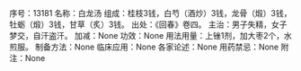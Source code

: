 序号：13181
名称：白龙汤
组成：桂枝3钱，白芍（酒炒）3钱，龙骨（煅）3钱，牡蛎（煅）3钱，甘草（炙）3钱。
出处：《回春》卷四。
主治：男子失精，女子梦交，自汗盗汗。
加减：None
功效：None
用法用量：上锉1剂，加大枣2个，水煎服。
制备方法：None
临床应用：None
各家论述：None
用药禁忌：None
附注：None
